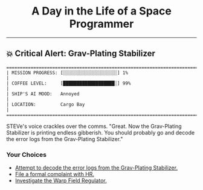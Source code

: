 <h1 align="center">A Day in the Life of a Space Programmer</h1>

---

<h2 id="node-17">💥 Critical Alert: Grav-Plating Stabilizer</h2>

```
========================================================================
| MISSION PROGRESS: [░░░░░░░░░░░░░░░░░░░░] 1%                                  |
| COFFEE LEVEL:     [███████████████████░] 99%                                 |
| SHIP'S AI MOOD:   Annoyed                                                    |
| LOCATION:         Cargo Bay                                                  |
========================================================================
```

STEVe's voice crackles over the comms. "Great. Now the Grav-Plating Stabilizer is printing endless gibberish. You should probably go and decode the error logs from the Grav-Plating Stabilizer."



### Your Choices

*   [Attempt to decode the error logs from the Grav-Plating Stabilizer.](./README-0019.md)
*   [File a formal complaint with HR.](./README-0019.md)
*   [Investigate the Warp Field Regulator.](./README-0018.md)

